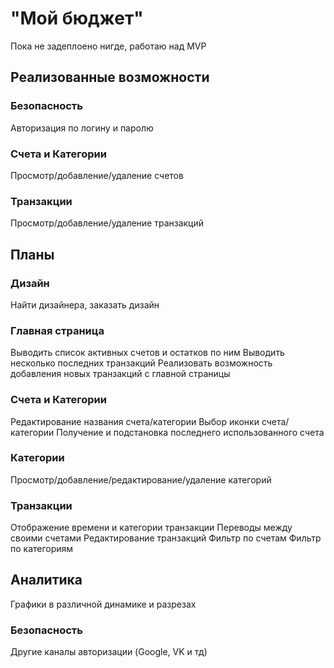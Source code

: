 # "Мой бюджет"

Пока не задеплоено нигде, работаю над MVP

## Реализованные возможности

### Безопасность

Авторизация по логину и паролю

### Счета и Категории

Просмотр/добавление/удаление счетов

### Транзакции

Просмотр/добавление/удаление транзакций

## Планы

### Дизайн

Найти дизайнера, заказать дизайн

### Главная страница

Выводить список активных счетов и остатков по ним
Выводить несколько последних транзакций
Реализовать возможность добавления новых транзакций с главной страницы

### Счета и Категории

Редактирование названия счета/категории
Выбор иконки счета/категории
Получение и подстановка последнего использованного счета

### Категории

Просмотр/добавление/редактирование/удаление категорий

### Транзакции

Отображение времени и категории транзакции
Переводы между своими счетами
Редактирование транзакций
Фильтр по счетам
Фильтр по категориям

## Аналитика

Графики в различной динамике и разрезах

### Безопасность

Другие каналы авторизации (Google, VK и тд)
